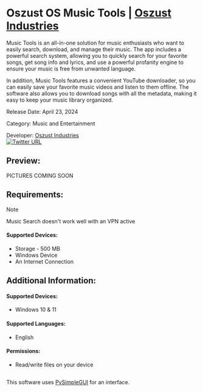 # Oszust OS Music Tools | [Oszust Industries](https://github.com/Oszust-Industries)

Music Tools is an all-in-one solution for music enthusiasts who want to easily search, download, and manage their music. The app includes a powerful search system, allowing you to quickly search for your favorite songs, get song info and lyrics, and use a powerful profanity engine to ensure your music is free from unwanted language.

In addition, Music Tools features a convenient YouTube downloader, so you can easily save your favorite music videos and listen to them offline. The software also allows you to download songs with all the metadata, making it easy to keep your music library organized.

Release Date: April 23, 2024

Category: Music and Entertainment

Developer: [Oszust Industries](https://github.com/Oszust-Industries)
<br /> [![Twitter URL](https://img.shields.io/twitter/url/https/twitter.com/bukotsunikki.svg?style=social&label=Follow%20%40OszustOS)](https://twitter.com/OszustOS)

## Preview:

PICTURES COMING SOON

## Requirements:

> [!NOTE]
> Music Search doesn't work well with an VPN active
#### Supported Devices:

* Storage - 500 MB
* Windows Device
* An Internet Connection

## Additional Information:

#### Supported Devices:
* Windows 10 & 11

#### Supported Languages:
* English

#### Permissions: 
* Read/write files on your device

##

This software uses [PySimpleGUI](https://github.com/PySimpleGUI/PySimpleGUI) for an interface.
